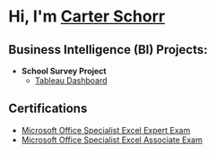 <h1>Hi, I'm <a href="https://www.linkedin.com/in/carterschorr-bi/">Carter Schorr</a>

<h2>Business Intelligence (BI) Projects:</h2>

- <b>School Survey Project</b>
  - [Tableau Dashboard](https://github.com/joshmadakor1/Algorithms-Practice)

<h2>Certifications</h2>

- [Microsoft Office Specialist Excel Expert Exam](https://www.credly.com/badges/0692e296-0204-4591-af66-62bfb013feaf/linked_in_profile)
- [Microsoft Office Specialist Excel Associate Exam](https://www.credly.com/badges/1f8e851d-22cf-4be9-873b-3680df59bd32/linked_in_profile)
